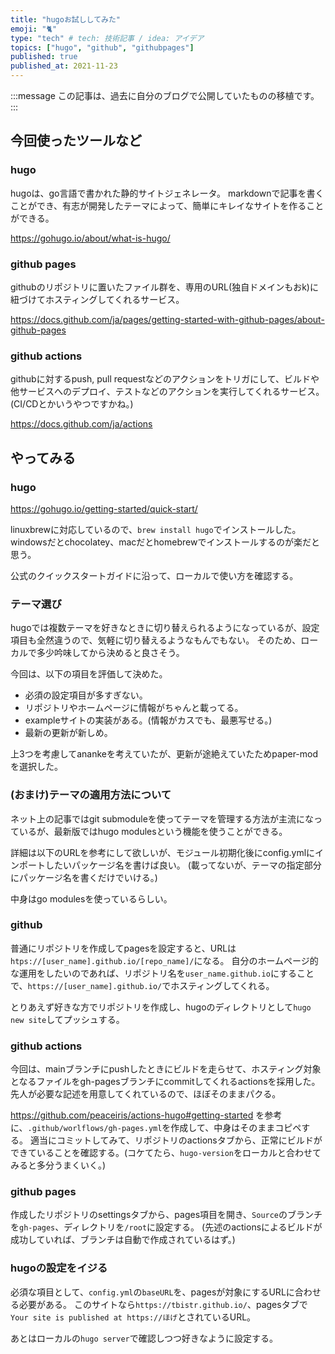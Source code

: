 ```yaml
---
title: "hugoお試ししてみた"
emoji: "🐈"
type: "tech" # tech: 技術記事 / idea: アイデア
topics: ["hugo", "github", "githubpages"]
published: true
published_at: 2021-11-23
---
```


:::message
この記事は、過去に自分のブログで公開していたものの移植です。
:::

## 今回使ったツールなど

### hugo

hugoは、go言語で書かれた静的サイトジェネレータ。
markdownで記事を書くことができ、有志が開発したテーマによって、簡単にキレイなサイトを作ることができる。

https://gohugo.io/about/what-is-hugo/

### github pages

githubのリポジトリに置いたファイル群を、専用のURL(独自ドメインもおk)に紐づけてホスティングしてくれるサービス。

https://docs.github.com/ja/pages/getting-started-with-github-pages/about-github-pages

### github actions

githubに対するpush, pull requestなどのアクションをトリガにして、ビルドや他サービスへのデプロイ、テストなどのアクションを実行してくれるサービス。(CI/CDとかいうやつですかね。)

https://docs.github.com/ja/actions

## やってみる

### hugo

https://gohugo.io/getting-started/quick-start/

linuxbrewに対応しているので、`brew install hugo`でインストールした。
windowsだとchocolatey、macだとhomebrewでインストールするのが楽だと思う。

公式のクイックスタートガイドに沿って、ローカルで使い方を確認する。

### テーマ選び

hugoでは複数テーマを好きなときに切り替えられるようになっているが、設定項目も全然違うので、気軽に切り替えるようなもんでもない。
そのため、ローカルで多少吟味してから決めると良さそう。

今回は、以下の項目を評価して決めた。

- 必須の設定項目が多すぎない。
- リポジトリやホームページに情報がちゃんと載ってる。
- exampleサイトの実装がある。(情報がカスでも、最悪写せる。)
- 最新の更新が新しめ。

上3つを考慮してanankeを考えていたが、更新が途絶えていたためpaper-modを選択した。

### (おまけ)テーマの適用方法について

ネット上の記事ではgit submoduleを使ってテーマを管理する方法が主流になっているが、最新版ではhugo modulesという機能を使うことができる。

詳細は以下のURLを参考にして欲しいが、モジュール初期化後にconfig.ymlにインポートしたいパッケージ名を書けば良い。
(載ってないが、テーマの指定部分にパッケージ名を書くだけでいける。)

中身はgo modulesを使っているらしい。


### github

普通にリポジトリを作成してpagesを設定すると、URLは`htps://[user_name].github.io/[repo_name]/`になる。
自分のホームページ的な運用をしたいのであれば、リポジトリ名を`user_name.github.io`にすることで、`https://[user_name].github.io/`でホスティングしてくれる。

とりあえず好きな方でリポジトリを作成し、hugoのディレクトリとして`hugo new site`してプッシュする。

### github actions

今回は、mainブランチにpushしたときにビルドを走らせて、ホスティング対象となるファイルをgh-pagesブランチにcommitしてくれるactionsを採用した。
先人が必要な記述を用意してくれているので、ほぼそのままパクる。

https://github.com/peaceiris/actions-hugo#getting-started を参考に、`.github/worlflows/gh-pages.yml`を作成して、中身はそのままコピペする。
適当にコミットしてみて、リポジトリのactionsタブから、正常にビルドができていることを確認する。(コケてたら、`hugo-version`をローカルと合わせてみると多分うまくいく。)

### github pages

作成したリポジトリのsettingsタブから、pages項目を開き、`Source`のブランチを`gh-pages`、ディレクトリを`/root`に設定する。
(先述のactionsによるビルドが成功していれば、ブランチは自動で作成されているはず。)

### hugoの設定をイジる

必須な項目として、`config.yml`の`baseURL`を、pagesが対象にするURLに合わせる必要がある。
このサイトなら`https://tbistr.github.io/`、pagesタブで`Your site is published at https://ほげ`とされているURL。

あとはローカルの`hugo server`で確認しつつ好きなように設定する。
